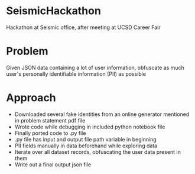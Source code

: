 # SeismicHackathon
Hackathon at Seismic office, after meeting at UCSD Career Fair

# Problem
Given JSON data containing a lot of user information, obfuscate as much user's personally identifiable information (PII) as possible

# Approach
- Downloaded several fake identities from an online generator mentioned in problem statement pdf file
- Wrote code while debugging in included python notebook file
- Finally ported code to .py file
- .py file has input and output file path variable in beginning
- PII fields manually in data beforehand while exploring data
- Iterate over all dataset records, obfuscating the user data present in them
- Write out a final output json file

